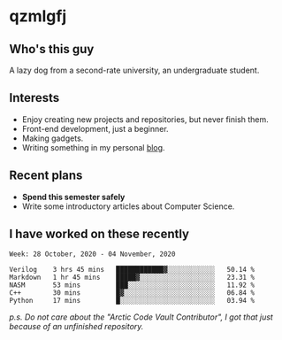# qzmlgfj

## Who's this guy

A lazy dog from a second-rate university, an undergraduate student.

## Interests

* Enjoy creating new projects and repositories, but never finish them.
* Front-end development, just a beginner.
* Making gadgets.
* Writing something in my personal [blog](https://qzmlgfj.ml/blog).

## Recent plans

* **Spend this semester safely**
* Write some introductory articles about Computer Science.

<!--
* Try to develop a website for [Anime4KCPP](https://github.com/TianZerL/Anime4KCPP).
* Develop a Markdown renderer which user can customize its css, of course it is GUI-based.~~(If I could finish  it before getting bored)~~
* Work with my [teammates](https://github.com/SWJTU-Lazy-Dogs).
* Find something interests me, as a hobby after finishing my ~~boring~~ homework.
-->

## I have worked on these recently

<!--START_SECTION:waka-->
```text
Week: 28 October, 2020 - 04 November, 2020

Verilog    3 hrs 45 mins   ████████████▓░░░░░░░░░░░░   50.14 % 
Markdown   1 hr 45 mins    █████▓░░░░░░░░░░░░░░░░░░░   23.31 % 
NASM       53 mins         ███░░░░░░░░░░░░░░░░░░░░░░   11.92 % 
C++        30 mins         █▓░░░░░░░░░░░░░░░░░░░░░░░   06.84 % 
Python     17 mins         █░░░░░░░░░░░░░░░░░░░░░░░░   03.94 % 
```
<!--END_SECTION:waka-->

*p.s.  Do not care about the "Arctic Code Vault Contributor", I got that just because of an unfinished repository.*

<!--
**qzmlgfj/qzmlgfj** is a ✨ _special_ ✨ repository because its `README.md` (this file) appears on your GitHub profile.

Here are some ideas to get you started:

- 🔭 I’m currently working on ...
- 🌱 I’m currently learning ...
- 👯 I’m looking to collaborate on ...
- 🤔 I’m looking for help with ...
- 💬 Ask me about ...
- 📫 How to reach me: ...
- 😄 Pronouns: ...
- ⚡ Fun fact: ...
-->

